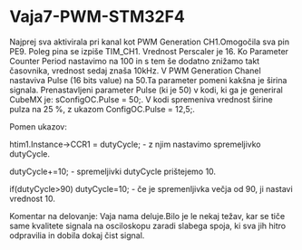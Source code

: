 # Vaja7-PWM-STM32F4

Najprej sva aktivirala pri kanal kot PWM Generation CH1.Omogočila sva pin PE9. Poleg pina se izpiše TIM_CH1. Vrednost Perscaler je 16. Ko Parameter Counter Period nastavimo na 100 in s tem še dodatno znižamo takt časovnika, vrednost sedaj znaša 10kHz. V PWM Generation Chanel nastaviva Pulse (16 bits value) na 50.Ta parameter pomeni kakšna je širina signala. Prenastavljeni parameter Pulse (ki je 50) v  kodi, ki ga je generiral CubeMX je: sConfigOC.Pulse = 50;. V kodi spremeniva vrednost širine pulza na 25 %, z ukazom ConfigOC.Pulse = 12,5;. 

Pomen ukazov:

htim1.Instance->CCR1 = dutyCycle; - z njim nastavimo spremeljivko dutyCycle.

dutyCycle+=10; - spremeljivki dutyCycle prištejemo 10.

if(dutyCycle>90) dutyCycle=10; - če je spremenljivka večja od 90, ji nastavi vrednost 10.



Komentar na delovanje:
Vaja nama deluje.Bilo je le nekaj težav, kar se tiče same kvalitete signala na osciloskopu zaradi slabega spoja, ki sva jih hitro odpravilia in dobila dokaj čist signal. 
